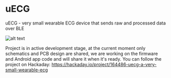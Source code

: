 # uECG
uECG - very small wearable ECG device that sends raw and processed data over BLE

![alt text](https://cdn.hackaday.io/files/1644867037369024/uECG_v22a2.png)

Project is in active development stage, at the current moment only schematics and PCB design are shared, we are working on the firmware and Android app code and will share it when it's ready.
You can follow the project on Hackaday: https://hackaday.io/project/164486-uecg-a-very-small-wearable-ecg

